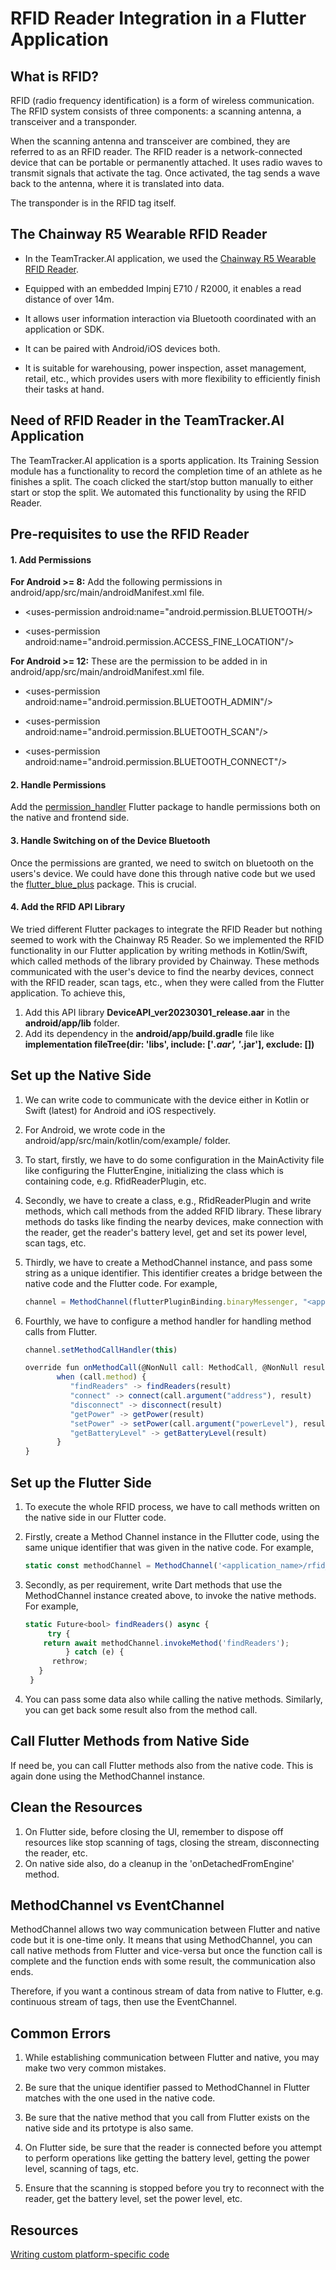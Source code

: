# RFID Reader Integration in a Flutter Application

## What is RFID?
RFID (radio frequency identification) is a form of wireless communication. The RFID system consists of three components: a scanning antenna, a transceiver and a 
transponder. 

When the scanning antenna and transceiver are combined, they are referred to as an RFID reader. The RFID reader is a network-connected device that can
be portable or permanently attached. It uses radio waves to transmit signals that activate the tag. Once activated, the tag sends a wave back to the antenna, where
it is translated into data.

The transponder is in the RFID tag itself. 

## The Chainway R5 Wearable RFID Reader
* In the TeamTracker.AI application, we used the [Chainway R5 Wearable RFID Reader](https://www.chainway.net/Products/Info/59). 

* Equipped with an embedded Impinj E710 / R2000, it enables a read distance of over 14m. 

* It allows user information interaction via Bluetooth coordinated with an application or SDK. 

* It can be paired with Android/iOS devices both.

* It is suitable for warehousing, power inspection, asset management, retail, etc., which provides users with more flexibility to efficiently finish their tasks 
at hand. 


## Need of RFID Reader in the TeamTracker.AI Application
The TeamTracker.AI application is a sports application. Its Training Session module has a functionality to record the completion time of an athlete as he finishes 
a split. The coach clicked the start/stop button manually to either start or stop the split. We automated this functionality by using the RFID Reader. 

## Pre-requisites to use the RFID Reader

#### 1. Add Permissions

**For Android >= 8:** Add the following permissions in android/app/src/main/androidManifest.xml file.
 
  * \<uses-permission android:name="android.permission.BLUETOOTH\/\>

  * \<uses-permission android:name="android.permission.ACCESS_FINE_LOCATION"\/\>

**For Android >= 12:** These are the permission to be added in in android/app/src/main/androidManifest.xml file.

  * \<uses-permission android:name="android.permission.BLUETOOTH_ADMIN"\/\>

  * \<uses-permission android:name="android.permission.BLUETOOTH_SCAN"\/\>

  * \<uses-permission android:name="android.permission.BLUETOOTH_CONNECT"\/\>

#### 2. Handle Permissions
Add the [permission_handler](https://pub.dev/packages/permission_handler) Flutter package to handle permissions both on the native and frontend side.

#### 3. Handle Switching on of the Device Bluetooth
Once the permissions are granted, we need to switch on bluetooth on the users's device. We could have done this through native code but we used the [flutter_blue_plus](https://pub.dev/packages/flutter_blue_plus) package. This is crucial.

#### 4. Add the RFID API Library
We tried different Flutter packages to integrate the RFID Reader but nothing seemed to work with the Chainway R5 Reader. So we implemented the RFID functionality in our Flutter application by writing methods in Kotlin/Swift, which called methods of the library provided by Chainway. These methods communicated with the user's device to find the nearby devices, connect with the RFID reader, scan tags, etc., when they were called from the Flutter application. To achieve this, 

 1. Add this API library **DeviceAPI_ver20230301_release.aar** in the **android/app/lib** folder.
 2. Add its dependency in the **android/app/build.gradle** file like **implementation fileTree(dir: 'libs', include: ['*.aar', '*.jar'], exclude: [])**

## Set up the Native Side
1. We can write code to communicate with the device either in Kotlin or Swift (latest) for Android and iOS respectively. 
2. For Android, we wrote code in the android/app/src/main/kotlin/com/example/<project name> folder.
3. To start, firstly, we have to do some configuration in the MainActivity file like configuring the FlutterEngine, initializing the class which is containing code, e.g. RfidReaderPlugin, etc.
4. Secondly, we have to create a class, e.g., RfidReaderPlugin and write methods, which call methods from the added RFID library. These library methods do tasks like finding the nearby devices, make connection with the reader, get the reader's battery level, get and set its power level, scan tags, etc.
5. Thirdly, we have to create a MethodChannel instance, and pass some string as a unique identifier. This identifier creates a bridge between the native code and the Flutter code. For example,

   ```js
   channel = MethodChannel(flutterPluginBinding.binaryMessenger, "<application_name>/rfid_reader")
   ```

7. Fourthly, we have to configure a method handler for handling method calls from Flutter. 

   ```js
   channel.setMethodCallHandler(this)
   ```

   ```js
   override fun onMethodCall(@NonNull call: MethodCall, @NonNull result: Result) {
          when (call.method) {
             "findReaders" -> findReaders(result)
             "connect" -> connect(call.argument("address"), result)
             "disconnect" -> disconnect(result)
             "getPower" -> getPower(result)
             "setPower" -> setPower(call.argument("powerLevel"), result)
             "getBatteryLevel" -> getBatteryLevel(result)
          }
   }
   ```
   
## Set up the Flutter Side 
1. To execute the whole RFID process, we have to call methods written on the native side in our Flutter code.
2. Firstly, create a Method Channel instance in the Fllutter code, using the same unique identifier that was given in the native code. For example,

   ```js
   static const methodChannel = MethodChannel('<application_name>/rfid_reader');
   ```

3. Secondly, as per requirement, write Dart methods that use the MethodChannel instance created above, to invoke the native methods. For example,
    
   ```js
   static Future<bool> findReaders() async {
        try {   
       return await methodChannel.invokeMethod('findReaders');  
            } catch (e) { 
         rethrow;   
      } 
    }
   ```

 4. You can pass some data also while calling the native methods. Similarly, you can get back some result also from the method call.

## Call Flutter Methods from Native Side
If need be, you can call Flutter methods also from the native code. This is again done using the MethodChannel instance. 

## Clean the Resources
1. On Flutter side, before closing the UI, remember to dispose off resources like stop scanning of tags, closing the stream, disconnecting the reader, etc. 
2. On native side also, do a cleanup in the 'onDetachedFromEngine' method.

## MethodChannel vs EventChannel
MethodChannel allows two way communication between Flutter and native code but it is one-time only. It means that using MethodChannel, you can call native methods from Flutter and vice-versa but once the function call is complete and the function ends with some result, the communication also ends.

Therefore, if you want a continous stream of data from native to Flutter, e.g. continuous stream of tags, then use the EventChannel. 

## Common Errors
1. While establishing communication between Flutter and native, you may make two very common mistakes.

2. Be sure that the unique identifier passed to MethodChannel in Flutter matches with the one used in the native code.

3. Be sure that the native method that you call from Flutter exists on the native side and its prtotype is also same.

4. On Flutter side, be sure that the reader is connected before you attempt to perform operations like getting the battery level, getting the power level, scanning of tags, etc.

5. Ensure that the scanning is stopped before you try to reconnect with the reader, get the battery level, set the power level, etc. 

## Resources
[Writing custom platform-specific code](https://docs.flutter.dev/platform-integration/platform-channels)




